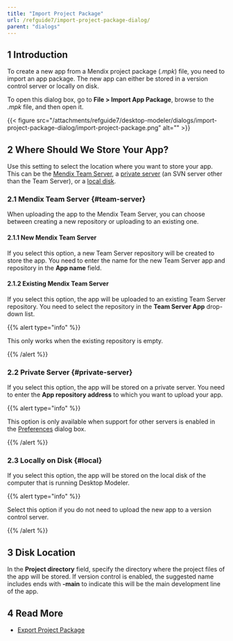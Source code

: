 ```yaml
---
title: "Import Project Package"
url: /refguide7/import-project-package-dialog/
parent: "dialogs"
---
```


## 1 Introduction

To create a new app from a Mendix project package (*.mpk*) file, you need to import an app package. The new app can either be stored in a version control server or locally on disk.

To open this dialog box,  go to **File > Import App Package**, browse to the *.mpk* file, and then open it.

{{< figure src="/attachments/refguide7/desktop-modeler/dialogs/import-project-package-dialog/import-project-package.png" alt="" >}}

## 2 Where Should We Store Your App?

Use this setting to select the location where you want to store your app. This can be the [Mendix Team Server](#team-server), a [private server](#private-server) (an SVN server other than the Team Server), or a [local disk](#local).

### 2.1 Mendix Team Server {#team-server}

When uploading the app to the Mendix Team Server, you can choose between creating a new repository or uploading to an existing one.

#### 2.1.1 New Mendix Team Server

If you select this option, a new Team Server repository will be created to store the app. You need to enter the name for the new Team Server app and repository in the **App name** field. 

#### 2.1.2 Existing Mendix Team Server

If you select this option, the app will be uploaded to an existing Team Server repository. You need to select the repository in the **Team Server App** drop-down list.

{{% alert type="info" %}}

This only works when the existing repository is empty.

{{% /alert %}}

### 2.2 Private Server {#private-server}

If you select this option, the app will be stored on a private server. You need to enter the **App repository address** to which you want to upload your app.

{{% alert type="info" %}}

This option is only available when support for other servers is enabled in the [Preferences](/refguide7/preferences-dialog/#enabled) dialog box.

{{% /alert %}}

### 2.3 Locally on Disk {#local}

If you select this option, the app will be stored on the local disk of the computer that is running Desktop Modeler.

{{% alert type="info" %}}

Select this option if you do not need to upload the new app to a version control server. 

{{% /alert %}}

## 3 Disk Location

In the **Project directory** field, specify the directory where the project files of the app will be stored. If version control is enabled, the suggested name includes ends with **-main** to indicate this will be the main development line of the app.

## 4 Read More

* [Export Project Package](/refguide7/export-project-package-dialog/)

